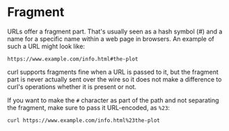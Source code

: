 # Fragment

URLs offer a fragment part. That's usually seen as a hash symbol (#) and a
name for a specific name within a web page in browsers. An example of such a
URL might look like:

    https://www.example.com/info.html#the-plot

curl supports fragments fine when a URL is passed to it, but the fragment part
is never actually sent over the wire so it does not make a difference to
curl's operations whether it is present or not.

If you want to make the `#` character as part of the path and not separating
the fragment, make sure to pass it URL-encoded, as `%23`:

    curl https://www.example.com/info.html%23the-plot
